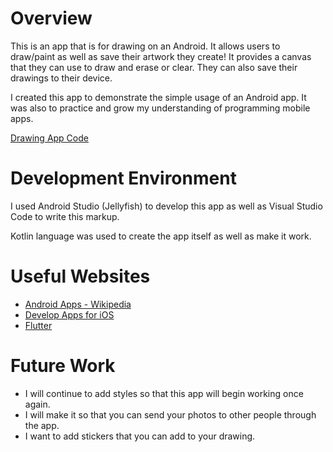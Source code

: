 # Overview

This is an app that is for drawing on an Android. It allows users to draw/paint as well as save their artwork they create! It provides a canvas that they can use to draw and erase or clear. They can also save their drawings to their device.

I created this app to demonstrate the simple usage of an Android app. It was also to practice and grow my understanding of programming mobile apps. 

[Drawing App Code](https://youtu.be/ANncW4GqezU)

# Development Environment

I used Android Studio (Jellyfish) to develop this app as well as Visual Studio Code to write this markup. 

Kotlin language was used to create the app itself as well as make it work. 

# Useful Websites

* [Android Apps - Wikipedia](https://en.wikipedia.org/wiki/Android_software_development)
* [Develop Apps for iOS](https://developer.apple.com/tutorials/app-dev-training)
* [Flutter](https://flutter.dev/)

# Future Work

* I will continue to add styles so that this app will begin working once again.
* I will make it so that you can send your photos to other people through the app.
* I want to add stickers that you can add to your drawing.
